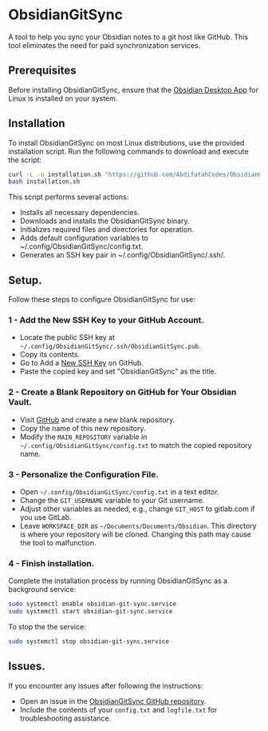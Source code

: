 # ObsidianGitSync
A tool to help you sync your Obsidian notes to a git host like GitHub. This tool eliminates the need for paid synchronization services.

## Prerequisites
Before installing ObsidianGitSync, ensure that the [Obsidian Desktop App](https://obsidian.md/Download) for Linux is installed on your system.

## Installation
To install ObsidianGitSync on most Linux distributions, use the provided installation script. Run the following commands to download and execute the script:

```bash
curl -L -o installation.sh "https://github.com/AbdifatahCodes/ObsidianGitSync/releases/download/installation/installation.sh"
bash installation.sh
```

This script performs several actions:

- Installs all necessary dependencies.
- Downloads and installs the ObsidianGitSync binary.
- Initializes required files and directories for operation.
- Adds default configuration variables to ~/.config/ObsidianGitSync/config.txt.
- Generates an SSH key pair in ~/.config/ObsidianGitSync/.ssh/.

## Setup.
Follow these steps to configure ObsidianGitSync for use:

### 1 - Add the New SSH Key to your GitHub Account.
- Locate the public SSH key at `~/.config/ObsidianGitSync/.ssh/ObsidianGitSync.pub`.
- Copy its contents.
- Go to Add a [New SSH Key](https://github.com/settings/ssh/new) on GitHub.
- Paste the copied key and set "ObsidianGitSync" as the title.

### 2 - Create a Blank Repository on GitHub for Your Obsidian Vault.
- Visit [GitHub](https://github.com) and create a new blank repository.
- Copy the name of this new repository.
- Modify the `MAIN_REPOSITORY` variable in `~/.config/ObsidianGitSync/config.txt` to match the copied repository name.

### 3 - Personalize the Configuration File.
- Open `~/.config/ObsidianGitSync/config.txt` in a text editor.
- Change the `GIT_USERNAME` variable to your Git username.
- Adjust other variables as needed, e.g., change `GIT_HOST` to gitlab.com if you use GitLab.
- Leave `WORKSPACE_DIR` as `~/Documents/Documents/Obsidian`. This directory is where your repository will be cloned. Changing this path may cause the tool to malfunction.

### 4 - Finish installation.
Complete the installation process by running ObsidianGitSync as a background service:
```bash
sudo systemctl enable obsidian-git-sync.service
sudo systemctl start obsidian-git-sync.service
```

To stop the the service: 
```bash
sudo systemctl stop obsidian-git-sync.service
```

## Issues.
If you encounter any issues after following the instructions:

- Open an issue in the [ObsidianGitSync GitHub repository](https://github.com/AbdifatahCodes/ObsidianGitSync/issues).
- Include the contents of your `config.txt` and `logfile.txt` for troubleshooting assistance.

